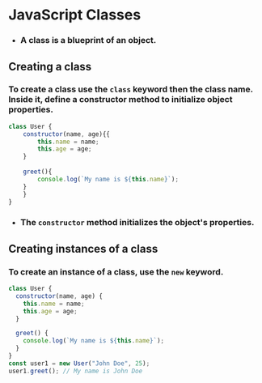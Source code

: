 # JavaScript Classes

- ### A class is a blueprint of an object.

## Creating a class
### To create a class use the `class` keyword then the class name. Inside it, define a constructor method to initialize object properties.
```js
class User {
    constructor(name, age){{
        this.name = name;
        this.age = age;
    }
    
    greet(){
        console.log(`My name is ${this.name}`);
    }
    }
}
```
- ### The `constructor` method initializes the object's properties.

 ## Creating instances of a class

### To create an instance of a class, use the `new` keyword.
```js
class User {
  constructor(name, age) {
    this.name = name;
    this.age = age;
  }

  greet() {
    console.log(`My name is ${this.name}`);
  }
}
const user1 = new User("John Doe", 25);
user1.greet(); // My name is John Doe
